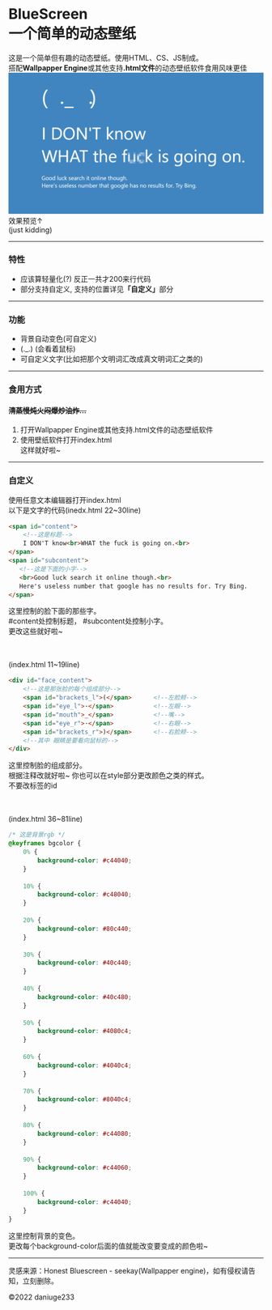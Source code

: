 # BlueScreen<br/>一个简单的动态壁纸

这是一个简单但有趣的动态壁纸。使用HTML、CS、JS制成。<br/>
搭配<b>Wallpapper Engine</b>或其他支持<b>.html文件</b>的动态壁纸软件食用风味更佳
![效果预览](images/img1.png)
效果预览↑<br/>
(just kidding)

--------
### 特性
- 应该算轻量化(?) 反正一共才200来行代码
- 部分支持自定义, 支持的位置详见<b>「自定义」</b>部分
---------
### 功能
- 背景自动变色(可自定义)
- (._.) (会看着鼠标)
- 可自定义文字(比如把那个文明词汇改成真文明词汇之类的)<br/>
---------
### 食用方式
#### <s>清蒸慢炖火闷爆炒油炸...</s>
1. 打开Wallpapper Engine或其他支持.html文件的动态壁纸软件
2. 使用壁纸软件打开index.html<br/>
这样就好啦~
---------
### 自定义
使用任意文本编辑器打开index.html<br/>
以下是文字的代码(inedx.html 22~30line)
```HTML
<span id="content">
    <!--这是标题-->
    I DON'T know<br>WHAT the fuck is going on.<br>
</span>
<span id="subcontent">
   <!--这是下面的小字-->
   <br>Good luck search it online though.<br>
   Here's useless number that google has no results for. Try Bing.
</span>
```
这里控制的脸下面的那些字。<br/>
#content处控制标题， #subcontent处控制小字。<br/>
更改这些就好啦~<br/><br/><br/>

(index.html 11~19line)
```html
<div id="face_content">
    <!--这是那张脸的每个组成部分-->
    <span id="brackets_l">(</span>      <!--左脸颊-->
    <span id="eye_l">·</span>           <!--左眼-->
    <span id="mouth">_</span>           <!--嘴-->
    <span id="eye_r">·</span>           <!--右眼-->
    <span id="brackets_r">)</span>      <!--右脸颊-->
    <!--其中 眼睛是要看向鼠标的-->
</div>
```
这里控制脸的组成部分。<br/>
根据注释改就好啦~ 你也可以在style部分更改颜色之类的样式。<br/>
不要改标签的id<br/><br/><br/>

(index.html 36~81line)
```css
/* 这是背景rgb */
@keyframes bgcolor {
    0% {
        background-color: #c44040;
    }

    10% {
        background-color: #c48040;
    }

    20% {
        background-color: #80c440;
    }

    30% {
        background-color: #40c440;
    }

    40% {
        background-color: #40c480;
    }

    50% {
        background-color: #4080c4;
    }

    60% {
        background-color: #4040c4;
    }

    70% {
        background-color: #8040c4;
    }

    80% {
        background-color: #c44080;
    }

    90% {
        background-color: #c44060;
    }

    100% {
        background-color: #c44040;
    }
}
```
这里控制背景的变色。<br/>
更改每个background-color后面的值就能改变要变成的颜色啦~

---------
灵感来源：Honest Bluescreen - seekay(Wallpapper engine)，如有侵权请告知，立刻删除。

©2022 daniuge233
